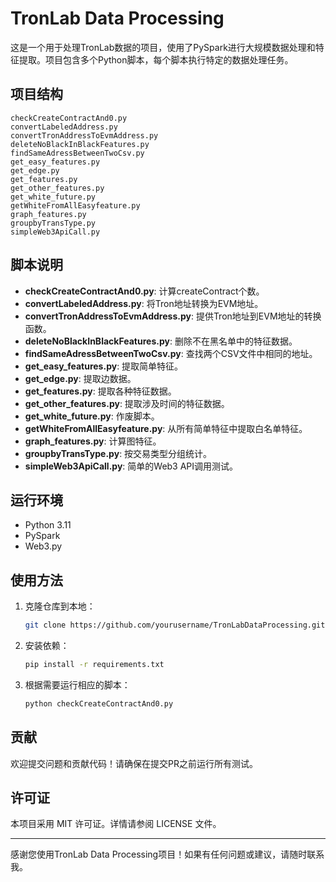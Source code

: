 # TronLab Data Processing

这是一个用于处理TronLab数据的项目，使用了PySpark进行大规模数据处理和特征提取。项目包含多个Python脚本，每个脚本执行特定的数据处理任务。

## 项目结构

```
checkCreateContractAnd0.py
convertLabeledAddress.py
convertTronAddressToEvmAddress.py
deleteNoBlackInBlackFeatures.py
findSameAdressBetweenTwoCsv.py
get_easy_features.py
get_edge.py
get_features.py
get_other_features.py
get_white_future.py
getWhiteFromAllEasyfeature.py
graph_features.py
groupbyTransType.py
simpleWeb3ApiCall.py
```

## 脚本说明

- **checkCreateContractAnd0.py**: 计算createContract个数。
- **convertLabeledAddress.py**: 将Tron地址转换为EVM地址。
- **convertTronAddressToEvmAddress.py**: 提供Tron地址到EVM地址的转换函数。
- **deleteNoBlackInBlackFeatures.py**: 删除不在黑名单中的特征数据。
- **findSameAdressBetweenTwoCsv.py**: 查找两个CSV文件中相同的地址。
- **get_easy_features.py**: 提取简单特征。
- **get_edge.py**: 提取边数据。
- **get_features.py**: 提取各种特征数据。
- **get_other_features.py**: 提取涉及时间的特征数据。
- **get_white_future.py**: 作废脚本。
- **getWhiteFromAllEasyfeature.py**: 从所有简单特征中提取白名单特征。
- **graph_features.py**: 计算图特征。
- **groupbyTransType.py**: 按交易类型分组统计。
- **simpleWeb3ApiCall.py**: 简单的Web3 API调用测试。

## 运行环境

- Python 3.11
- PySpark
- Web3.py

## 使用方法

1. 克隆仓库到本地：
    ```sh
    git clone https://github.com/yourusername/TronLabDataProcessing.git
    ```

2. 安装依赖：
    ```sh
    pip install -r requirements.txt
    ```

3. 根据需要运行相应的脚本：
    ```sh
    python checkCreateContractAnd0.py
    ```

## 贡献

欢迎提交问题和贡献代码！请确保在提交PR之前运行所有测试。

## 许可证

本项目采用 MIT 许可证。详情请参阅 LICENSE 文件。

---

感谢您使用TronLab Data Processing项目！如果有任何问题或建议，请随时联系我。